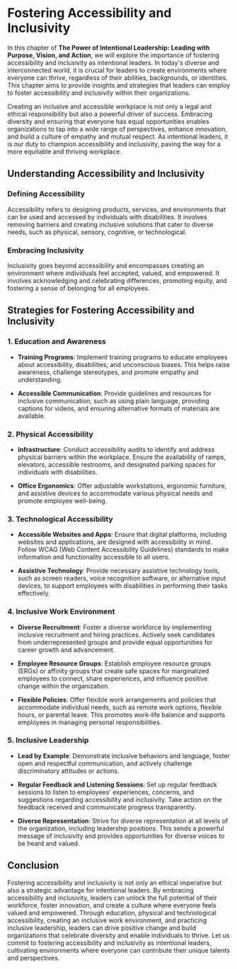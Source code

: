 Fostering Accessibility and Inclusivity
================================================

In this chapter of **The Power of Intentional Leadership: Leading with Purpose, Vision, and Action**, we will explore the importance of fostering accessibility and inclusivity as intentional leaders. In today's diverse and interconnected world, it is crucial for leaders to create environments where everyone can thrive, regardless of their abilities, backgrounds, or identities. This chapter aims to provide insights and strategies that leaders can employ to foster accessibility and inclusivity within their organizations.



Creating an inclusive and accessible workplace is not only a legal and ethical responsibility but also a powerful driver of success. Embracing diversity and ensuring that everyone has equal opportunities enables organizations to tap into a wide range of perspectives, enhance innovation, and build a culture of empathy and mutual respect. As intentional leaders, it is our duty to champion accessibility and inclusivity, paving the way for a more equitable and thriving workplace.

Understanding Accessibility and Inclusivity
-------------------------------------------

### Defining Accessibility

Accessibility refers to designing products, services, and environments that can be used and accessed by individuals with disabilities. It involves removing barriers and creating inclusive solutions that cater to diverse needs, such as physical, sensory, cognitive, or technological.

### Embracing Inclusivity

Inclusivity goes beyond accessibility and encompasses creating an environment where individuals feel accepted, valued, and empowered. It involves acknowledging and celebrating differences, promoting equity, and fostering a sense of belonging for all employees.

Strategies for Fostering Accessibility and Inclusivity
------------------------------------------------------

### 1. Education and Awareness

* **Training Programs**: Implement training programs to educate employees about accessibility, disabilities, and unconscious biases. This helps raise awareness, challenge stereotypes, and promote empathy and understanding.

* **Accessible Communication**: Provide guidelines and resources for inclusive communication, such as using plain language, providing captions for videos, and ensuring alternative formats of materials are available.

### 2. Physical Accessibility

* **Infrastructure**: Conduct accessibility audits to identify and address physical barriers within the workplace. Ensure the availability of ramps, elevators, accessible restrooms, and designated parking spaces for individuals with disabilities.

* **Office Ergonomics**: Offer adjustable workstations, ergonomic furniture, and assistive devices to accommodate various physical needs and promote employee well-being.

### 3. Technological Accessibility

* **Accessible Websites and Apps**: Ensure that digital platforms, including websites and applications, are designed with accessibility in mind. Follow WCAG (Web Content Accessibility Guidelines) standards to make information and functionality accessible to all users.

* **Assistive Technology**: Provide necessary assistive technology tools, such as screen readers, voice recognition software, or alternative input devices, to support employees with disabilities in performing their tasks effectively.

### 4. Inclusive Work Environment

* **Diverse Recruitment**: Foster a diverse workforce by implementing inclusive recruitment and hiring practices. Actively seek candidates from underrepresented groups and provide equal opportunities for career growth and advancement.

* **Employee Resource Groups**: Establish employee resource groups (ERGs) or affinity groups that create safe spaces for marginalized employees to connect, share experiences, and influence positive change within the organization.

* **Flexible Policies**: Offer flexible work arrangements and policies that accommodate individual needs, such as remote work options, flexible hours, or parental leave. This promotes work-life balance and supports employees in managing personal responsibilities.

### 5. Inclusive Leadership

* **Lead by Example**: Demonstrate inclusive behaviors and language, foster open and respectful communication, and actively challenge discriminatory attitudes or actions.

* **Regular Feedback and Listening Sessions**: Set up regular feedback sessions to listen to employees' experiences, concerns, and suggestions regarding accessibility and inclusivity. Take action on the feedback received and communicate progress transparently.

* **Diverse Representation**: Strive for diverse representation at all levels of the organization, including leadership positions. This sends a powerful message of inclusivity and provides opportunities for diverse voices to be heard and valued.

Conclusion
----------

Fostering accessibility and inclusivity is not only an ethical imperative but also a strategic advantage for intentional leaders. By embracing accessibility and inclusivity, leaders can unlock the full potential of their workforce, foster innovation, and create a culture where everyone feels valued and empowered. Through education, physical and technological accessibility, creating an inclusive work environment, and practicing inclusive leadership, leaders can drive positive change and build organizations that celebrate diversity and enable individuals to thrive. Let us commit to fostering accessibility and inclusivity as intentional leaders, cultivating environments where everyone can contribute their unique talents and perspectives.
